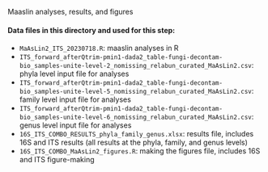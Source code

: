 Maaslin analyses, results, and figures

#### Data files in this directory and used for this step:
- `MaAsLin2_ITS_20230718.R`: maaslin analyses in R
- `ITS_forward_afterQtrim-pmin1-dada2_table-fungi-decontam-bio_samples-unite-level-2_nomissing_relabun_curated_MaAsLin2.csv`: phyla level input file for analyses
- `ITS_forward_afterQtrim-pmin1-dada2_table-fungi-decontam-bio_samples-unite-level-5_nomissing_relabun_curated_MaAsLin2.csv`: family level input file for analyses
- `ITS_forward_afterQtrim-pmin1-dada2_table-fungi-decontam-bio_samples-unite-level-6_nomissing_relabun_curated_MaAsLin2.csv`: genus level input file for analyses
- `16S_ITS_COMBO_RESULTS_phyla_family_genus.xlsx`: results file, includes 16S and ITS results (all results at the phyla, family, and genus levels)
- `16S_ITS_COMBO_MaAsLin2_figures.R`: making the figures file, includes 16S and ITS figure-making
